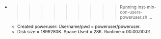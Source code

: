 * >>>>>>>>> Running inst-min-con-users-poweruser.sh ...
  * Created poweruser: Username/pwd = poweruser/poweruser.
  * Disk size = 1899280K. Space Used = 28K. Runtime = 00:00:00:01.
